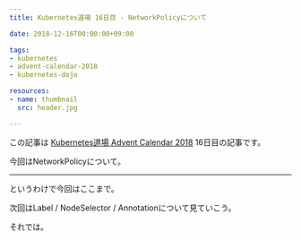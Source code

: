 ```yaml
---
title: Kubernetes道場 16日目 - NetworkPolicyについて

date: 2018-12-16T00:00:00+09:00

tags:
- kubernetes
- advent-calendar-2018
- kubernetes-dojo

resources:
- name: thumbnail
  src: header.jpg

---
```


この記事は [Kubernetes道場 Advent Calendar 2018](https://qiita.com/advent-calendar/2018/k8s-dojo) 16日目の記事です。

今回はNetworkPolicyについて。



--------------------------------------------------


というわけで今回はここまで。

次回はLabel / NodeSelector / Annotationについて見ていこう。

それでは。

